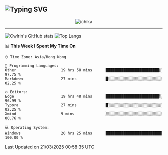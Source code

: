 ![Typing SVG](https://readme-typing-svg.demolab.com?font=Jost&size=24&pause=1000&color=7799EE&vCenter=true&multiline=true&random=false&width=435&height=100&lines=Hi+there;I'm+Sakurakouji+Nanaha;You+can+also+tell+me+Cwlrin%E2%98%86)
---
<p align="center">
  <img src="https://dlink.host/1drv/aHR0cHM6Ly8xZHJ2Lm1zL2kvYy9iZGU1MWU2MjVlZjhmY2M1L0VZa0hZVThWUnJGSHRIWVUxT1JwbVFjQllOU2t6cVNTVER0TXliYkNqOExhY1E_ZT10UUtFSkw.png" alt="ichika" border="0" />
</p>

---
![Cwlrin's GitHub stats](https://github-readme-stats.vercel.app/api?username=cwlrin&show_icons=true&theme=buefy)
![Top Langs](https://github-readme-stats.vercel.app/api/top-langs/?username=cwlrin&layout=compact&hide=html,css)

<!--START_SECTION:waka-->
📊 **This Week I Spent My Time On** 

```text
🕑︎ Time Zone: Asia/Hong_Kong

💬 Programming Languages: 
Other                    19 hrs 58 mins      ████████████████████████░   97.75 % 
Markdown                 27 mins             █░░░░░░░░░░░░░░░░░░░░░░░░   02.25 % 

🔥 Editors: 
Edge                     19 hrs 48 mins      ████████████████████████░   96.99 % 
Typora                   27 mins             █░░░░░░░░░░░░░░░░░░░░░░░░   02.25 % 
Xmind                    9 mins              ░░░░░░░░░░░░░░░░░░░░░░░░░   00.76 % 

💻 Operating System: 
Windows                  20 hrs 25 mins      █████████████████████████   100.00 % 
```


 Last Updated on 21/03/2025 00:58:35 UTC
<!--END_SECTION:waka-->
